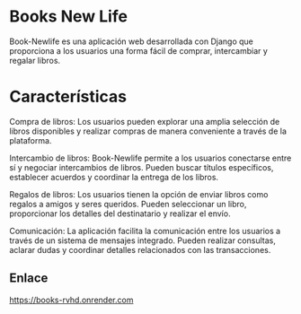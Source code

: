 
# Books New Life

Book-Newlife es una aplicación web desarrollada con Django que proporciona a los usuarios una forma fácil de comprar, intercambiar y regalar libros.

# Características
Compra de libros: Los usuarios pueden explorar una amplia selección de libros disponibles y realizar compras de manera conveniente a través de la plataforma.

Intercambio de libros: Book-Newlife permite a los usuarios conectarse entre sí y negociar intercambios de libros. Pueden buscar títulos específicos, establecer acuerdos y coordinar la entrega de los libros.

Regalos de libros: Los usuarios tienen la opción de enviar libros como regalos a amigos y seres queridos. Pueden seleccionar un libro, proporcionar los detalles del destinatario y realizar el envío.

Comunicación: La aplicación facilita la comunicación entre los usuarios a través de un sistema de mensajes integrado. Pueden realizar consultas, aclarar dudas y coordinar detalles relacionados con las transacciones.


## Enlace
https://books-rvhd.onrender.com

